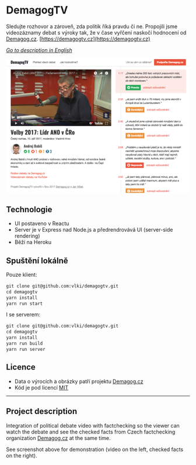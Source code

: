 # DemagogTV

Sledujte rozhovor a zároveň, zda politik říká pravdu či ne. Propojili jsme
videozáznamy debat s výroky tak, že v čase vyřčení naskočí hodnocení od
[Demagog.cz](http://demagog.cz). [https://demagogtv.cz](https://demagogtv.cz)

*[Go to description in English](#project-description)*

![](./screenshot-demagogtv.png)

## Technologie

* UI postaveno v Reactu
* Server je v Express nad Node.js a předrendrovává UI (server-side rendering)
* Běží na Heroku

## Spuštění lokálně

Pouze klient:

```
git clone git@github.com:vlki/demagogtv.git
cd demagogtv
yarn install
yarn run start
```

I se serverem:

```
git clone git@github.com:vlki/demagogtv.git
cd demagogtv
yarn install
yarn run build
yarn run server
```

## Licence

* Data o výrocích a obrázky patří projektu [Demagog.cz](http://demagog.cz)
* Kód je pod licencí [MIT](LICENSE.md)

---

## Project description

Integration of political debate video with factchecking so the viewer can watch the debate and see the checked facts from Czech factchecking organization [Demagog.cz](http://demagog.cz) at the same time.

See screenshot above for demonstration (video on the left, checked facts on the right).
